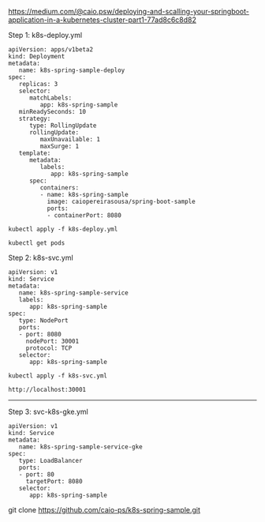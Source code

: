 https://medium.com/@caio.psw/deploying-and-scalling-your-springboot-application-in-a-kubernetes-cluster-part1-77ad8c6c8d82

Step 1: k8s-deploy.yml
```
apiVersion: apps/v1beta2
kind: Deployment
metadata:
   name: k8s-spring-sample-deploy
spec:
   replicas: 3
   selector:
      matchLabels:
         app: k8s-spring-sample
   minReadySeconds: 10
   strategy:
      type: RollingUpdate
      rollingUpdate:
         maxUnavailable: 1
         maxSurge: 1
   template:
      metadata:
         labels:
            app: k8s-spring-sample
      spec:
         containers:
         - name: k8s-spring-sample
           image: caiopereirasousa/spring-boot-sample
           ports:
           - containerPort: 8080

kubectl apply -f k8s-deploy.yml

kubectl get pods
```

Step 2: k8s-svc.yml
```
apiVersion: v1
kind: Service
metadata:
   name: k8s-spring-sample-service
   labels:
      app: k8s-spring-sample
spec:
   type: NodePort
   ports:
   - port: 8080
     nodePort: 30001
     protocol: TCP
   selector:
      app: k8s-spring-sample
      
kubectl apply -f k8s-svc.yml

http://localhost:30001
```

---

Step 3: svc-k8s-gke.yml
```
apiVersion: v1
kind: Service
metadata:
   name: k8s-spring-sample-service-gke
spec:
   type: LoadBalancer
   ports:
   - port: 80
     targetPort: 8080
   selector:
      app: k8s-spring-sample
```     
git clone https://github.com/caio-ps/k8s-spring-sample.git
      

